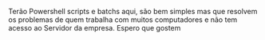 Terão Powershell scripts e batchs aqui, são bem simples mas que resolvem os problemas de quem trabalha com muitos computadores e não tem acesso ao Servidor da empresa.
Espero que gostem
